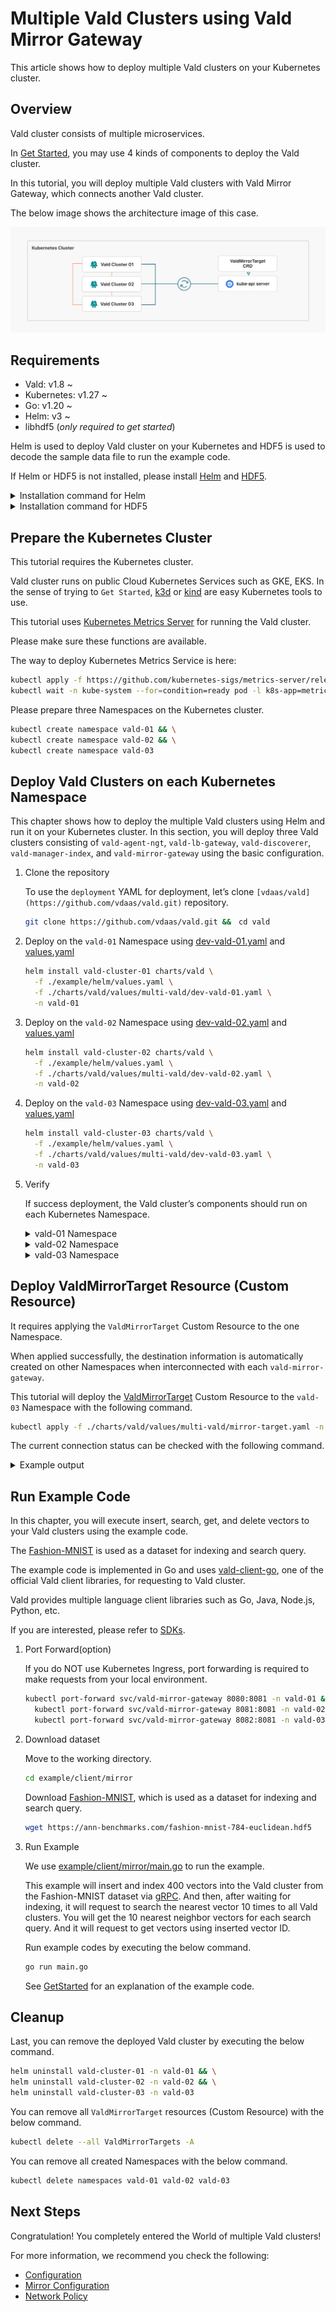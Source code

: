 # Multiple Vald Clusters using Vald Mirror Gateway

This article shows how to deploy multiple Vald clusters on your Kubernetes cluster.

## Overview

Vald cluster consists of multiple microservices.

In [Get Started](https://vald.vdaas.org/docs/tutorial/get-started), you may use 4 kinds of components to deploy the Vald cluster.

In this tutorial, you will deploy multiple Vald clusters with Vald Mirror Gateway, which connects another Vald cluster.

The below image shows the architecture image of this case.

<img src="../../assets/docs/tutorial/vald-multicluster-on-k8s.png">

## Requirements

- Vald: v1.8 ~
- Kubernetes: v1.27 ~
- Go: v1.20 ~
- Helm: v3 ~
- libhdf5 (_only required to get started_)

Helm is used to deploy Vald cluster on your Kubernetes and HDF5 is used to decode the sample data file to run the example code.

If Helm or HDF5 is not installed, please install [Helm](https://helm.sh/docs/intro/install) and [HDF5](https://www.hdfgroup.org/).

<details><summary>Installation command for Helm</summary><br>

```bash
curl -fsSL https://raw.githubusercontent.com/helm/helm/main/scripts/get-helm-3 | bash
```

</details>

<details><summary>Installation command for HDF5</summary><br>

```bash
# yum
yum install -y hdf5-devel

# apt
apt-get install libhdf5-serial-dev

# homebrew
brew install hdf5
```

</details>

## Prepare the Kubernetes Cluster

This tutorial requires the Kubernetes cluster.

Vald cluster runs on public Cloud Kubernetes Services such as GKE, EKS.
In the sense of trying to `Get Started`, [k3d](https://k3d.io/) or [kind](https://kind.sigs.k8s.io/) are easy Kubernetes tools to use.

This tutorial uses [Kubernetes Metrics Server](https://github.com/kubernetes-sigs/metrics-server) for running the Vald cluster.

Please make sure these functions are available.

The way to deploy Kubernetes Metrics Service is here:

```bash
kubectl apply -f https://github.com/kubernetes-sigs/metrics-server/releases/latest/download/components.yaml && \
kubectl wait -n kube-system --for=condition=ready pod -l k8s-app=metrics-server --timeout=600s
```

Please prepare three Namespaces on the Kubernetes cluster.

```bash
kubectl create namespace vald-01 && \
kubectl create namespace vald-02 && \
kubectl create namespace vald-03
```

## Deploy Vald Clusters on each Kubernetes Namespace

This chapter shows how to deploy the multiple Vald clusters using Helm and run it on your Kubernetes cluster.
In this section, you will deploy three Vald clusters consisting of `vald-agent-ngt`, `vald-lb-gateway`, `vald-discoverer`, `vald-manager-index`, and `vald-mirror-gateway` using the basic configuration.

1. Clone the repository

   To use the `deployment` YAML for deployment, let’s clone `[vdaas/vald](https://github.com/vdaas/vald.git)` repository.

   ```bash
   git clone https://github.com/vdaas/vald.git &&　cd vald
   ```

2. Deploy on the `vald-01` Namespace using [dev-vald-01.yaml](https://github.com/vdaas/vald/blob/main/charts/vald/values/multi-vald/dev-vald-01.yaml) and [values.yaml](https://github.com/vdaas/vald/blob/main/example/helm/values.yaml)

   ```bash
   helm install vald-cluster-01 charts/vald \
     -f ./example/helm/values.yaml \
     -f ./charts/vald/values/multi-vald/dev-vald-01.yaml \
     -n vald-01
   ```

3. Deploy on the `vald-02` Namespace using [dev-vald-02.yaml](https://github.com/vdaas/vald/blob/main/charts/vald/values/multi-vald/dev-vald-02.yaml) and [values.yaml](https://github.com/vdaas/vald/blob/main/example/helm/values.yaml)

   ```bash
   helm install vald-cluster-02 charts/vald \
     -f ./example/helm/values.yaml \
     -f ./charts/vald/values/multi-vald/dev-vald-02.yaml \
     -n vald-02
   ```

4. Deploy on the `vald-03` Namespace using [dev-vald-03.yaml](https://github.com/vdaas/vald/blob/main/charts/vald/values/multi-vald/dev-vald-03.yaml) and [values.yaml](https://github.com/vdaas/vald/blob/main/example/helm/values.yaml)

   ```bash
   helm install vald-cluster-03 charts/vald \
     -f ./example/helm/values.yaml \
     -f ./charts/vald/values/multi-vald/dev-vald-03.yaml \
     -n vald-03
   ```

5. Verify

   If success deployment, the Vald cluster’s components should run on each Kubernetes Namespace.

    <details><summary>vald-01 Namespace</summary><br>

   ```bash
   kubectl get pods -n vald-01
   NAME                                   READY   STATUS    RESTARTS   AGE
   vald-agent-ngt-0                       1/1     Running   0          2m41s
   vald-agent-ngt-2                       1/1     Running   0          2m41s
   vald-agent-ngt-3                       1/1     Running   0          2m41s
   vald-agent-ngt-4                       1/1     Running   0          2m41s
   vald-agent-ngt-5                       1/1     Running   0          2m41s
   vald-agent-ngt-1                       1/1     Running   0          2m41s
   vald-discoverer-77967c9697-brbsp       1/1     Running   0          2m41s
   vald-lb-gateway-587879d598-xmws7       1/1     Running   0          2m41s
   vald-lb-gateway-587879d598-dzn9c       1/1     Running   0          2m41s
   vald-manager-index-56d474c848-wkh6b    1/1     Running   0          2m41s
   vald-lb-gateway-587879d598-9wb5q       1/1     Running   0          2m41s
   vald-mirror-gateway-6df75cf7cf-gzcr4   1/1     Running   0          2m26s
   vald-mirror-gateway-6df75cf7cf-vjbqx   1/1     Running   0          2m26s
   vald-mirror-gateway-6df75cf7cf-c2g7t   1/1     Running   0          2m41s
   ```

    </details>

    <details><summary>vald-02 Namespace</summary><br>

   ```bash
   kubectl get pods -n vald-02
   NAME                                  READY   STATUS    RESTARTS   AGE
   vald-agent-ngt-0                      1/1     Running   0          2m52s
   vald-agent-ngt-1                      1/1     Running   0          2m52s
   vald-agent-ngt-2                      1/1     Running   0          2m52s
   vald-agent-ngt-4                      1/1     Running   0          2m52s
   vald-agent-ngt-5                      1/1     Running   0          2m52s
   vald-agent-ngt-3                      1/1     Running   0          2m52s
   vald-discoverer-8cfcff76-vlmpg        1/1     Running   0          2m52s
   vald-lb-gateway-54896f9f49-wtlcv      1/1     Running   0          2m52s
   vald-lb-gateway-54896f9f49-hbklj      1/1     Running   0          2m52s
   vald-manager-index-676855f8d7-bb4wb   1/1     Running   0          2m52s
   vald-lb-gateway-54896f9f49-kgrdf      1/1     Running   0          2m52s
   vald-mirror-gateway-6598cf957-t2nz4   1/1     Running   0          2m37s
   vald-mirror-gateway-6598cf957-wr448   1/1     Running   0          2m52s
   vald-mirror-gateway-6598cf957-jdd6q   1/1     Running   0          2m37s
   ```

    </details>

    <details><summary>vald-03 Namespace</summary><br>

   ```bash
   kubectl get pods -n vald-03
   NAME                                   READY   STATUS    RESTARTS   AGE
   vald-agent-ngt-0                       1/1     Running   0          2m46s
   vald-agent-ngt-1                       1/1     Running   0          2m46s
   vald-agent-ngt-2                       1/1     Running   0          2m46s
   vald-agent-ngt-3                       1/1     Running   0          2m46s
   vald-agent-ngt-4                       1/1     Running   0          2m46s
   vald-agent-ngt-5                       1/1     Running   0          2m46s
   vald-discoverer-879867b44-8m59h        1/1     Running   0          2m46s
   vald-lb-gateway-6c8c6b468d-ghlpx       1/1     Running   0          2m46s
   vald-lb-gateway-6c8c6b468d-rt688       1/1     Running   0          2m46s
   vald-lb-gateway-6c8c6b468d-jq7pl       1/1     Running   0          2m46s
   vald-manager-index-5596f89644-xfv4t    1/1     Running   0          2m46s
   vald-mirror-gateway-7b95956f8b-l57jz   1/1     Running   0          2m31s
   vald-mirror-gateway-7b95956f8b-xd9n5   1/1     Running   0          2m46s
   vald-mirror-gateway-7b95956f8b-dnxbb   1/1     Running   0          2m31s
   ```

    </details>

## Deploy ValdMirrorTarget Resource (Custom Resource)

It requires applying the `ValdMirrorTarget` Custom Resource to the one Namespace.

When applied successfully, the destination information is automatically created on other Namespaces when interconnected with each `vald-mirror-gateway`.

This tutorial will deploy the [ValdMirrorTarget](https://github.com/vdaas/vald/blob/main/charts/vald/values/multi-vald/mirror-target.yaml) Custom Resource to the `vald-03` Namespace with the following command.

```bash
kubectl apply -f ./charts/vald/values/multi-vald/mirror-target.yaml -n vald-03
```

The current connection status can be checked with the following command.

<details><summary>Example output</summary><br>

```bash
kubectl get vmt -A -o wide
NAMESPACE   NAME                                 HOST                                            PORT   STATUS      LAST TRANSITION TIME   AGE
vald-03     mirror-target-01                     vald-mirror-gateway.vald-01.svc.cluster.local   8081   Connected   2023-05-22T02:07:51Z   19m
vald-03     mirror-target-02                     vald-mirror-gateway.vald-02.svc.cluster.local   8081   Connected   2023-05-22T02:07:51Z   19m
vald-02     mirror-target-3296010438411762394    vald-mirror-gateway.vald-01.svc.cluster.local   8081   Connected   2023-05-22T02:07:53Z   19m
vald-02     mirror-target-12697587923462644654   vald-mirror-gateway.vald-03.svc.cluster.local   8081   Connected   2023-05-22T02:07:53Z   19m
vald-01     mirror-target-13698925675968803691   vald-mirror-gateway.vald-02.svc.cluster.local   8081   Connected   2023-05-22T02:07:53Z   19m
vald-01     mirror-target-17825710563723389324   vald-mirror-gateway.vald-03.svc.cluster.local   8081   Connected   2023-05-22T02:07:53Z   19m
```

</details>

## Run Example Code

In this chapter, you will execute insert, search, get, and delete vectors to your Vald clusters using the example code.

The [Fashion-MNIST](https://github.com/zalandoresearch/fashion-mnist) is used as a dataset for indexing and search query.

The example code is implemented in Go and uses [vald-client-go](https://github.com/vdaas/vald-client-go), one of the official Vald client libraries, for requesting to Vald cluster.

Vald provides multiple language client libraries such as Go, Java, Node.js, Python, etc.

If you are interested, please refer to [SDKs](https://vald.vdaas.org/docs/user-guides/sdks).

1. Port Forward(option)

   If you do NOT use Kubernetes Ingress, port forwarding is required to make requests from your local environment.

   ```bash
   kubectl port-forward svc/vald-mirror-gateway 8080:8081 -n vald-01 & \
     kubectl port-forward svc/vald-mirror-gateway 8081:8081 -n vald-02 & \
     kubectl port-forward svc/vald-mirror-gateway 8082:8081 -n vald-03
   ```

2. Download dataset

   Move to the working directory.

   ```bash
   cd example/client/mirror
   ```

   Download [Fashion-MNIST](https://github.com/zalandoresearch/fashion-mnist), which is used as a dataset for indexing and search query.

   ```bash
   wget https://ann-benchmarks.com/fashion-mnist-784-euclidean.hdf5
   ```

3. Run Example

   We use [example/client/mirror/main.go](https://github.com/vdaas/vald/blob/main/example/client/mirror/main.go) to run the example.

   This example will insert and index 400 vectors into the Vald cluster from the Fashion-MNIST dataset via [gRPC](https://grpc.io/).
   And then, after waiting for indexing, it will request to search the nearest vector 10 times to all Vald clusters. You will get the 10 nearest neighbor vectors for each search query.
   And it will request to get vectors using inserted vector ID.

   Run example codes by executing the below command.

   ```bash
   go run main.go
   ```

   See [GetStarted](https://vald.vdaas.org/docs/tutorial/get-started/) for an explanation of the example code.

## Cleanup

Last, you can remove the deployed Vald cluster by executing the below command.

```bash
helm uninstall vald-cluster-01 -n vald-01 && \
helm uninstall vald-cluster-02 -n vald-02 && \
helm uninstall vald-cluster-03 -n vald-03
```

You can remove all `ValdMirrorTarget` resources (Custom Resource) with the below command.

```bash
kubectl delete --all ValdMirrorTargets -A
```

You can remove all created Namespaces with the below command.

```bash
kubectl delete namespaces vald-01 vald-02 vald-03
```

## Next Steps

Congratulation!
You completely entered the World of multiple Vald clusters!

For more information, we recommend you check the following:

- [Configuration](https://vald.vdaas.org/docs/user-guides/configuration/)
- [Mirror Configuration](https://vald.vdaas.org/docs/user-guides/mirroring-configuration/)
- [Network Policy](https://vald.vdaas.org/docs/user-guides/network-policy/)
